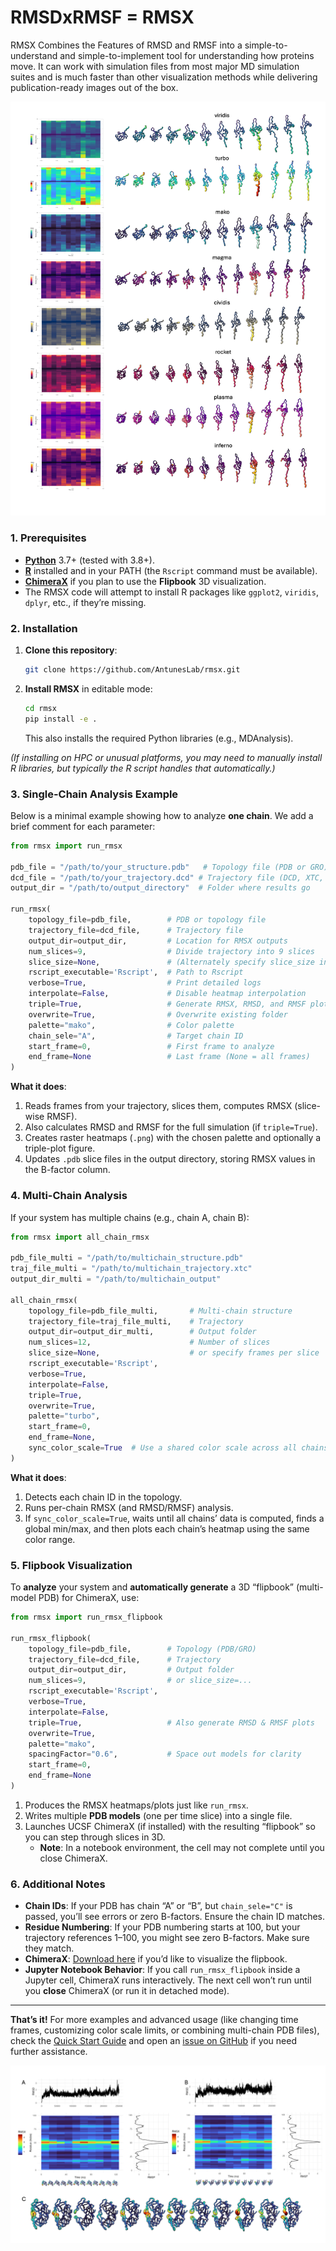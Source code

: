 # RMSDxRMSF = RMSX
RMSX Combines the Features of RMSD and RMSF into a simple-to-understand and simple-to-implement tool for understanding how proteins move. It can work with simulation files from most major MD simulation suites and is much faster than other visualization methods while delivering publication-ready images out of the box. 



![Color options for RMSX and Flipbook](flipbook_and_rmsx_color_maps.png)

### 1. Prerequisites
- [**Python**](https://www.python.org/) 3.7+ (tested with 3.8+).
- [**R**](https://cran.r-project.org/) installed and in your PATH (the `Rscript` command must be available).
- [**ChimeraX**](https://www.cgl.ucsf.edu/chimerax/download.html) if you plan to use the **Flipbook** 3D visualization.
- The RMSX code will attempt to install R packages like `ggplot2`, `viridis`, `dplyr`, etc., if they’re missing.

### 2. Installation

1. **Clone this repository**:
   ```bash
   git clone https://github.com/AntunesLab/rmsx.git
   ```

2. **Install RMSX** in editable mode:
   ```bash
   cd rmsx
   pip install -e .
   ```
   This also installs the required Python libraries (e.g., MDAnalysis).

*(If installing on HPC or unusual platforms, you may need to manually install R libraries, but typically the R script handles that automatically.)*

### 3. Single-Chain Analysis Example

Below is a minimal example showing how to analyze **one chain**. We add a brief comment for each parameter:

```python
from rmsx import run_rmsx

pdb_file = "/path/to/your_structure.pdb"   # Topology file (PDB or GRO)
dcd_file = "/path/to/your_trajectory.dcd" # Trajectory file (DCD, XTC, etc.)
output_dir = "/path/to/output_directory"  # Folder where results go

run_rmsx(
    topology_file=pdb_file,        # PDB or topology file
    trajectory_file=dcd_file,      # Trajectory file
    output_dir=output_dir,         # Location for RMSX outputs
    num_slices=9,                  # Divide trajectory into 9 slices
    slice_size=None,               # (Alternately specify slice_size in frames)
    rscript_executable='Rscript',  # Path to Rscript
    verbose=True,                  # Print detailed logs
    interpolate=False,             # Disable heatmap interpolation
    triple=True,                   # Generate RMSX, RMSD, and RMSF plots
    overwrite=True,                # Overwrite existing folder
    palette="mako",                # Color palette
    chain_sele="A",                # Target chain ID
    start_frame=0,                 # First frame to analyze
    end_frame=None                 # Last frame (None = all frames)
)
```

**What it does**:
1. Reads frames from your trajectory, slices them, computes RMSX (slice-wise RMSF).
2. Also calculates RMSD and RMSF for the full simulation (if `triple=True`).
3. Creates raster heatmaps (`.png`) with the chosen palette and optionally a triple-plot figure.
4. Updates `.pdb` slice files in the output directory, storing RMSX values in the B-factor column.

### 4. Multi-Chain Analysis

If your system has multiple chains (e.g., chain A, chain B):

```python
from rmsx import all_chain_rmsx

pdb_file_multi = "/path/to/multichain_structure.pdb"
traj_file_multi = "/path/to/multichain_trajectory.xtc"
output_dir_multi = "/path/to/multichain_output"

all_chain_rmsx(
    topology_file=pdb_file_multi,       # Multi-chain structure
    trajectory_file=traj_file_multi,    # Trajectory
    output_dir=output_dir_multi,        # Output folder
    num_slices=12,                      # Number of slices
    slice_size=None,                    # or specify frames per slice
    rscript_executable='Rscript',
    verbose=True,
    interpolate=False,
    triple=True,
    overwrite=True,
    palette="turbo",
    start_frame=0,
    end_frame=None,
    sync_color_scale=True  # Use a shared color scale across all chains
)
```

**What it does**:
1. Detects each chain ID in the topology.
2. Runs per-chain RMSX (and RMSD/RMSF) analysis.
3. If `sync_color_scale=True`, waits until all chains’ data is computed, finds a global min/max, and then plots each chain’s heatmap using the same color range.

### 5. Flipbook Visualization

To **analyze** your system and **automatically generate** a 3D “flipbook” (multi-model PDB) for ChimeraX, use:

```python
from rmsx import run_rmsx_flipbook

run_rmsx_flipbook(
    topology_file=pdb_file,        # Topology (PDB/GRO)
    trajectory_file=dcd_file,      # Trajectory
    output_dir=output_dir,         # Output folder
    num_slices=9,                  # or slice_size=...
    rscript_executable='Rscript',
    verbose=True,
    interpolate=False,
    triple=True,                   # Also generate RMSD & RMSF plots
    overwrite=True,
    palette="mako",
    spacingFactor="0.6",           # Space out models for clarity
    start_frame=0,
    end_frame=None
)
```

1. Produces the RMSX heatmaps/plots just like `run_rmsx`.
2. Writes multiple **PDB models** (one per time slice) into a single file.
3. Launches UCSF ChimeraX (if installed) with the resulting “flipbook” so you can step through slices in 3D.  
   - **Note**: In a notebook environment, the cell may not complete until you close ChimeraX.

### 6. Additional Notes

- **Chain IDs**: If your PDB has chain “A” or “B”, but `chain_sele="C"` is passed, you’ll see errors or zero B-factors. Ensure the chain ID matches.
- **Residue Numbering**: If your PDB numbering starts at 100, but your trajectory references 1–100, you might see zero B-factors. Make sure they match.
- **ChimeraX**: [Download here](https://www.cgl.ucsf.edu/chimerax/download.html) if you’d like to visualize the flipbook.
- **Jupyter Notebook Behavior**: If you call `run_rmsx_flipbook` inside a Jupyter cell, ChimeraX runs interactively. The next cell won’t run until you **close** ChimeraX (or run it in detached mode).

---

**That’s it!** For more examples and advanced usage (like changing time frames, customizing color scale limits, or combining multi-chain PDB files), check the [Quick Start Guide](https://raw.githubusercontent.com/AntunesLab/rmsx/main/START_HERE_RMSX_and_Flipbook_Tutorial.ipynb) and open an [issue on GitHub](https://github.com/AntunesLab/rmsx/issues) if you need further assistance.


![Protease RMSX and Flipbook Example](protease_rmsx_flipbook_overview.png)


